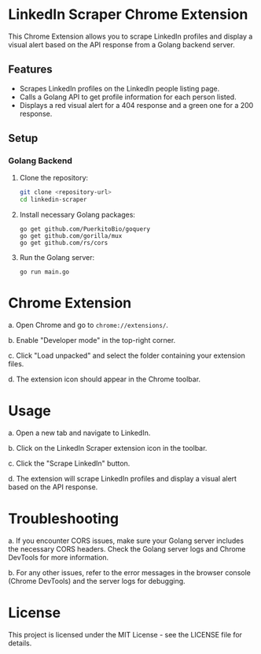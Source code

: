 # LinkedIn Scraper Chrome Extension

This Chrome Extension allows you to scrape LinkedIn profiles and display a visual alert based on the API response from a Golang backend server.

## Features

- Scrapes LinkedIn profiles on the LinkedIn people listing page.
- Calls a Golang API to get profile information for each person listed.
- Displays a red visual alert for a 404 response and a green one for a 200 response.

## Setup

### Golang Backend

1. Clone the repository:

   ```bash
   git clone <repository-url>
   cd linkedin-scraper

2. Install necessary Golang packages:

    ```
    go get github.com/PuerkitoBio/goquery
    go get github.com/gorilla/mux
    go get github.com/rs/cors
    ```

3. Run the Golang server:

    ```go run main.go```

# Chrome Extension

a. Open Chrome and go to ```chrome://extensions/```.

b. Enable "Developer mode" in the top-right corner.

c. Click "Load unpacked" and select the folder containing your extension files.

d. The extension icon should appear in the Chrome toolbar.

# Usage

a. Open a new tab and navigate to LinkedIn.

b. Click on the LinkedIn Scraper extension icon in the toolbar.

c. Click the "Scrape LinkedIn" button.

d. The extension will scrape LinkedIn profiles and display a visual alert based on the API response.

# Troubleshooting

a. If you encounter CORS issues, make sure your Golang server includes the necessary CORS headers. Check the Golang server logs and Chrome DevTools for more information.

b. For any other issues, refer to the error messages in the browser console (Chrome DevTools) and the server logs for debugging.

# License

This project is licensed under the MIT License - see the LICENSE file for details.